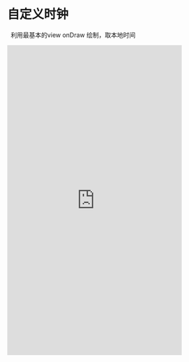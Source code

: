 # 自定义时钟
   利用最基本的view onDraw 绘制，取本地时间 
   
  
<iframe width="400" height="711" src="https://github.com/moonljt521/moonClcok/blob/master/img/2017-08-12_17_50_34_tmp.mp4" frameborder="0" allowfullscreen></iframe>
